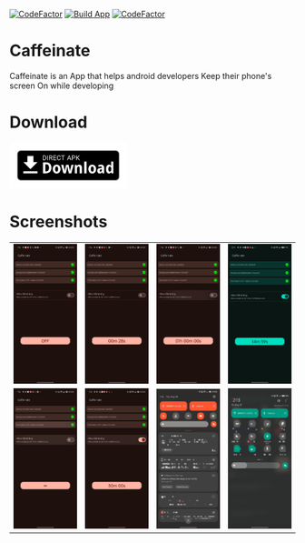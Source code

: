[![CodeFactor](https://www.codefactor.io/repository/github/abdalmoniem/caffeinate/badge)](https://www.codefactor.io/repository/github/abdalmoniem/caffeinate)
[![Build App](https://github.com/abdalmoniem/Caffeinate/actions/workflows/android.yml/badge.svg)](https://github.com/abdalmoniem/Caffeinate/actions/workflows/android.yml) [![CodeFactor](https://www.codefactor.io/repository/github/abdalmoniem/caffeinate/badge)](https://www.codefactor.io/repository/github/abdalmoniem/caffeinate)

# Caffeinate

Caffeinate is an App that helps android developers Keep their phone's screen On while developing

# Download
[<img alt="Download from GitHub" height="80" src="assets/direct-apk-download.png"/>](https://github.com/abdalmoniem/Caffeinate/releases/latest)

# Screenshots

<table>
    <tr>
        <td>
            <img src="assets/Screenshot_2024-05-30-19-15-57-25.jpg" alt="Caffeinate Screenshot 01" width="180"/>
        </td>
        <td>
            <img src="assets/Screenshot_2024-05-30-19-16-02-06.jpg" alt="Caffeinate Screenshot 02" width="180"/>
        </td>
        <td>
            <img src="assets/Screenshot_2024-05-30-19-16-07-14.jpg" alt="Caffeinate Screenshot 03" width="180"/>
        </td>
        <td>
            <img src="assets/Screenshot_2024-05-31-12-19-19-09.jpg" alt="Caffeinate Screenshot 04" width="180"/>
        </td>
    </tr>
    <tr> 
        <td>
            <img src="assets/Screenshot_2024-05-30-19-16-12-81.jpg" alt="Caffeinate Screenshot 05" width="180"/>
        </td>
        <td>
            <img src="assets/Screenshot_2024-05-30-19-43-23-53.jpg" alt="Caffeinate Screenshot 06" width="180"/>
        </td>
        <td>
            <img src="assets/Screenshot_2024-05-30-19-44-41-86.jpg" alt="Caffeinate Screenshot 07" width="180"/>
        </td>
        <td>
            <img src="assets/Screenshot_2024-05-31-12-15-47-02.jpg" alt="Caffeinate Screenshot 08" width="180"/>
        </td>
    </tr>
</table>
